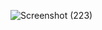 
![Screenshot (223)](https://github.com/mae-06/FOOD-APP/assets/168103164/fcd153c7-e840-4f77-bcf7-615c11dd63bd)
